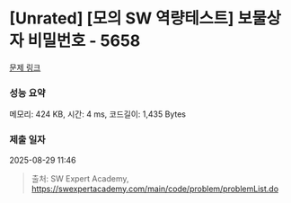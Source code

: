 # [Unrated] [모의 SW 역량테스트] 보물상자 비밀번호 - 5658 

[문제 링크](https://swexpertacademy.com/main/code/problem/problemDetail.do?contestProbId=AWXRUN9KfZ8DFAUo) 

### 성능 요약

메모리: 424 KB, 시간: 4 ms, 코드길이: 1,435 Bytes

### 제출 일자

2025-08-29 11:46



> 출처: SW Expert Academy, https://swexpertacademy.com/main/code/problem/problemList.do